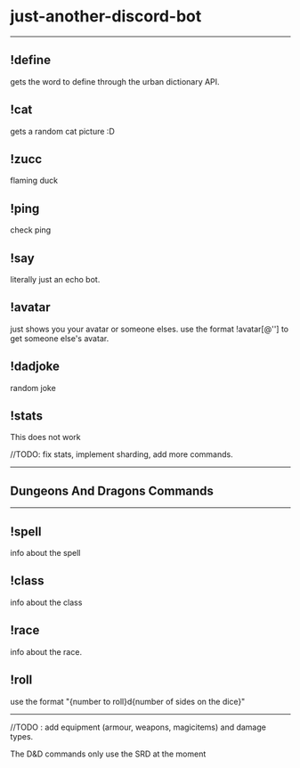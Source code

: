 # just-another-discord-bot
***

## !define 
gets the word to define through the urban dictionary API.

## !cat
gets a random cat picture :D

## !zucc 
flaming duck

## !ping 
check ping

## !say 
literally just an echo bot.

## !avatar 
just shows you your avatar or someone elses. use the format !avatar[@''] to get someone else's avatar.

## !dadjoke
random joke

## !stats
This does not work

//TODO: fix stats, implement sharding, add more commands.
***
## Dungeons And Dragons Commands
***
## !spell <spell name>
info about the spell

## !class <spell name>
info about the class
  
## !race <spell name>
info about the race. 

## !roll <args>
use the format "{number to roll}d{number of sides on the dice}" 

***

//TODO : add equipment (armour, weapons, magicitems) and damage types.

The D&D commands only use the SRD at the moment
